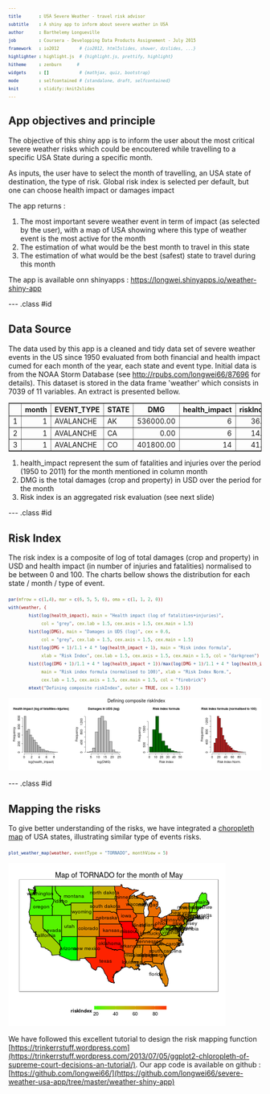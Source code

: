 ```yaml
---
title       : USA Severe Weather - travel risk advisor
subtitle    : A shiny app to inform about severe weather in USA
author      : Barthelemy Longueville
job         : Coursera - Developping Data Products Assignement - July 2015
framework   : io2012        # {io2012, html5slides, shower, dzslides, ...}
highlighter : highlight.js  # {highlight.js, prettify, highlight}
hitheme     : zenburn      # 
widgets     : []            # {mathjax, quiz, bootstrap}
mode        : selfcontained # {standalone, draft, selfcontained}
knit        : slidify::knit2slides
---
```



<style>

code {
  font-size: 60%;
  font-family: "Source Code Pro", monospace;
  line-height: 0.9em;
  color: darkred;
}

/* Fonts and Spacing */
article p, article li, article li.build, section p, section li{
  font-family: 'Open Sans','Helvetica', 'Crimson Text', 'Garamond',  'Palatino', sans-serif;
  text-align: justify;
  font-size:20px;
  line-height: 1.1em;
  color: #444;
}

.title-slide {
  background-color: #DDDDDD; /* #EDE0CF; #CBE7A5 ; #CA9F9D*/
  /* background-image:url(http://goo.gl/EpXln); */
}

.title-slide hgroup > h2 {
  color: #535E43 ;  /* ; #EF5150*/
}
</style>

## App objectives and principle

The objective of this shiny app is to inform the user about the most critical severe weather risks which could be encoutered while travelling to a specific USA State during a specific month.

As inputs, the user have to select the month of travelling, an USA state of destination, the type of risk. Global risk index is selected per default, but one can choose health impact or damages impact

The app returns :

1. The most important severe weather event in term of impact (as selected by the user), with a map of USA showing where this type of weather event is the most active for the month
2. The estimation of what would be the best month to travel in this state
3. The estimation of what would be the best (safest) state to travel during this month

The app is available onn shinyapps : https://longwei.shinyapps.io/weather-shiny-app

--- .class #id 

## Data Source



The data used by this app is a cleaned and tidy data set of severe weather events in the US since 1950 evaluated from both financial and health impact cumed for each month of the year, each state and event type. Initial data is from the NOAA Storm Database (see 
http://rpubs.com/longwei66/87696 for details). This dataset is stored in the data frame 'weather' which consists in 7039 of 11 variables. An extract is presented bellow. 

<!-- html table generated in R 3.2.1 by xtable 1.7-4 package -->
<!-- Tue Jul 21 23:36:27 2015 -->
<table border=1>
<tr> <th>  </th> <th> month </th> <th> EVENT_TYPE </th> <th> STATE </th> <th> DMG </th> <th> health_impact </th> <th> riskIndex </th>  </tr>
  <tr> <td align="right"> 1 </td> <td align="right">   1 </td> <td> AVALANCHE </td> <td> AK </td> <td align="right"> 536000.00 </td> <td align="right">   6 </td> <td align="right"> 36.56 </td> </tr>
  <tr> <td align="right"> 2 </td> <td align="right">   1 </td> <td> AVALANCHE </td> <td> CA </td> <td align="right"> 0.00 </td> <td align="right">   6 </td> <td align="right"> 14.39 </td> </tr>
  <tr> <td align="right"> 3 </td> <td align="right">   1 </td> <td> AVALANCHE </td> <td> CO </td> <td align="right"> 401800.00 </td> <td align="right">  14 </td> <td align="right"> 41.72 </td> </tr>
   </table>

1. health_impact represent the sum of fatalities and injuries over the period (1950 to 2011) for the month mentioned in column month
2. DMG is the total damages (crop and property) in USD over the period for the month
3. Risk index is an aggregated risk evaluation (see next slide)

--- .class #id 

## Risk Index

The risk index is a composite of log of total damages (crop and property) in USD and health impact (in number of injuries and fatalities) normalised to be between 0 and 100. The charts bellow shows the distribution for each state / month / type of event.


```r
par(mfrow = c(1,4), mar = c(6, 5, 5, 6), oma = c(1, 1, 2, 0))
with(weather, {
        hist(log(health_impact), main = "Health impact (log of fatalities+injuries)", 
             col = "grey", cex.lab = 1.5, cex.axis = 1.5, cex.main = 1.5)
        hist(log(DMG), main = "Damages in UDS (log)", cex = 0.6, 
             col = "grey", cex.lab = 1.5, cex.axis = 1.5, cex.main = 1.5)
        hist(log(DMG + 1)/1.1 + 4 * log(health_impact + 1), main = "Risk index formula", 
             xlab = "Risk Index", cex.lab = 1.5, cex.axis = 1.5, cex.main = 1.5, col = "darkgreen")
        hist((log(DMG + 1)/1.1 + 4 * log(health_impact + 1))/max(log(DMG + 1)/1.1 + 4 * log(health_impact + 1))*100, 
             main = "Risk index formula (normalised to 100)", xlab = "Risk Index Norm.", 
             cex.lab = 1.5, cex.axis = 1.5, cex.main = 1.5, col = "firebrick")
        mtext("Defining composite riskIndex", outer = TRUE, cex = 1.5)})
```

![plot of chunk riskIndex](assets/fig/riskIndex-1.png) 


--- .class #id 

## Mapping the risks


To give better understanding of the risks, we have integrated a [choropleth map](https://en.wikipedia.org/wiki/Choropleth_map) of USA states, illustrating similar type of events risks.


```r
plot_weather_map(weather, eventType = "TORNADO", monthView = 5)
```

![plot of chunk mappingrisk](assets/fig/mappingrisk-1.png) 

We have followed this excellent tutorial to design the risk mapping function 
[https://trinkerrstuff.wordpress.com](https://trinkerrstuff.wordpress.com/2013/07/05/ggplot2-chloropleth-of-supreme-court-decisions-an-tutorial/). Our app code is available on github : [https://github.com/longwei66/](https://github.com/longwei66/severe-weather-usa-app/tree/master/weather-shiny-app)
